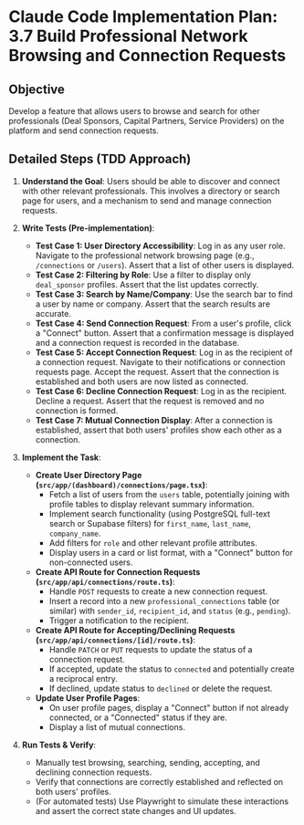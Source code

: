 # Claude Code Implementation Plan: 3.7 Build Professional Network Browsing and Connection Requests

## Objective
Develop a feature that allows users to browse and search for other professionals (Deal Sponsors, Capital Partners, Service Providers) on the platform and send connection requests.

## Detailed Steps (TDD Approach)

1.  **Understand the Goal**: Users should be able to discover and connect with other relevant professionals. This involves a directory or search page for users, and a mechanism to send and manage connection requests.

2.  **Write Tests (Pre-implementation)**:
    *   **Test Case 1: User Directory Accessibility**: Log in as any user role. Navigate to the professional network browsing page (e.g., `/connections` or `/users`). Assert that a list of other users is displayed.
    *   **Test Case 2: Filtering by Role**: Use a filter to display only `deal_sponsor` profiles. Assert that the list updates correctly.
    *   **Test Case 3: Search by Name/Company**: Use the search bar to find a user by name or company. Assert that the search results are accurate.
    *   **Test Case 4: Send Connection Request**: From a user's profile, click a "Connect" button. Assert that a confirmation message is displayed and a connection request is recorded in the database.
    *   **Test Case 5: Accept Connection Request**: Log in as the recipient of a connection request. Navigate to their notifications or connection requests page. Accept the request. Assert that the connection is established and both users are now listed as connected.
    *   **Test Case 6: Decline Connection Request**: Log in as the recipient. Decline a request. Assert that the request is removed and no connection is formed.
    *   **Test Case 7: Mutual Connection Display**: After a connection is established, assert that both users' profiles show each other as a connection.

3.  **Implement the Task**: 
    *   **Create User Directory Page (`src/app/(dashboard)/connections/page.tsx`)**:
        *   Fetch a list of users from the `users` table, potentially joining with profile tables to display relevant summary information.
        *   Implement search functionality (using PostgreSQL full-text search or Supabase filters) for `first_name`, `last_name`, `company_name`.
        *   Add filters for `role` and other relevant profile attributes.
        *   Display users in a card or list format, with a "Connect" button for non-connected users.
    *   **Create API Route for Connection Requests (`src/app/api/connections/route.ts`)**:
        *   Handle `POST` requests to create a new connection request.
        *   Insert a record into a new `professional_connections` table (or similar) with `sender_id`, `recipient_id`, and `status` (e.g., `pending`).
        *   Trigger a notification to the recipient.
    *   **Create API Route for Accepting/Declining Requests (`src/app/api/connections/[id]/route.ts`)**:
        *   Handle `PATCH` or `PUT` requests to update the status of a connection request.
        *   If accepted, update the status to `connected` and potentially create a reciprocal entry.
        *   If declined, update status to `declined` or delete the request.
    *   **Update User Profile Pages**: 
        *   On user profile pages, display a "Connect" button if not already connected, or a "Connected" status if they are.
        *   Display a list of mutual connections.

4.  **Run Tests & Verify**: 
    *   Manually test browsing, searching, sending, accepting, and declining connection requests.
    *   Verify that connections are correctly established and reflected on both users' profiles.
    *   (For automated tests) Use Playwright to simulate these interactions and assert the correct state changes and UI updates.


